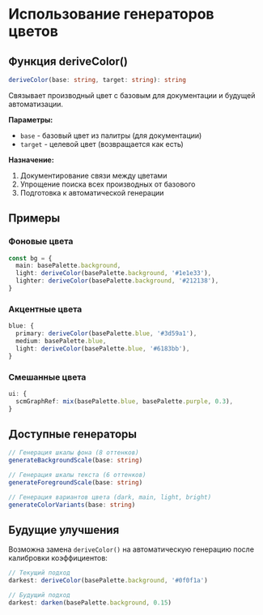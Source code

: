 # Использование генераторов цветов

## Функция deriveColor()

```typescript
deriveColor(base: string, target: string): string
```

Связывает производный цвет с базовым для документации и будущей автоматизации.

**Параметры:**

- `base` - базовый цвет из палитры (для документации)
- `target` - целевой цвет (возвращается как есть)

**Назначение:**

1. Документирование связи между цветами
2. Упрощение поиска всех производных от базового
3. Подготовка к автоматической генерации

## Примеры

### Фоновые цвета

```typescript
const bg = {
  main: basePalette.background,
  light: deriveColor(basePalette.background, '#1e1e33'),
  lighter: deriveColor(basePalette.background, '#212138'),
}
```

### Акцентные цвета

```typescript
blue: {
  primary: deriveColor(basePalette.blue, '#3d59a1'),
  medium: basePalette.blue,
  light: deriveColor(basePalette.blue, '#6183bb'),
}
```

### Смешанные цвета

```typescript
ui: {
  scmGraphRef: mix(basePalette.blue, basePalette.purple, 0.3),
}
```

## Доступные генераторы

```typescript
// Генерация шкалы фона (8 оттенков)
generateBackgroundScale(base: string)

// Генерация шкалы текста (6 оттенков)
generateForegroundScale(base: string)

// Генерация вариантов цвета (dark, main, light, bright)
generateColorVariants(base: string)
```

## Будущие улучшения

Возможна замена `deriveColor()` на автоматическую генерацию после калибровки коэффициентов:

```typescript
// Текущий подход
darkest: deriveColor(basePalette.background, '#0f0f1a')

// Будущий подход
darkest: darken(basePalette.background, 0.15)
```
